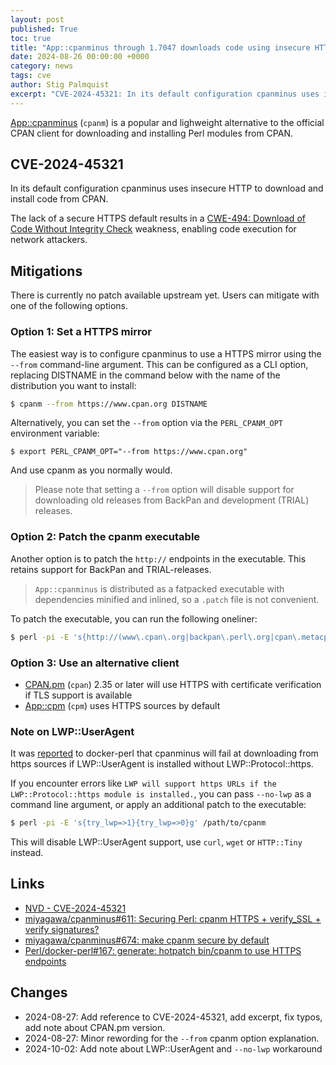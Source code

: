 ```yaml
---
layout: post
published: True
toc: true
title: "App::cpanminus through 1.7047 downloads code using insecure HTTP"
date: 2024-08-26 00:00:00 +0000
category: news
tags: cve
author: Stig Palmquist
excerpt: "CVE-2024-45321: In its default configuration cpanminus uses insecure HTTP to download and install code from CPAN. This results in a CWE-494 weakness, enabling code execution for network attackers."
---
```


[App::cpanminus](https://metacpan.org/pod/App::cpanminus) (`cpanm`) is a popular
and lighweight alternative to the official CPAN client for downloading and
installing Perl modules from CPAN.

## CVE-2024-45321

In its default configuration cpanminus uses insecure HTTP to download and
install code from CPAN.

The lack of a secure HTTPS default results in a [CWE-494: Download of Code
Without Integrity Check](https://cwe.mitre.org/data/definitions/494.html)
weakness, enabling code execution for network attackers.


## Mitigations

There is currently no patch available upstream yet. Users can mitigate with
one of the following options.

### Option 1: Set a HTTPS mirror

The easiest way is to configure cpanminus to use a HTTPS mirror using the
`--from` command-line argument. This can be configured as a CLI option,
replacing DISTNAME in the command below with the name of the distribution
you want to install:

```sh
$ cpanm --from https://www.cpan.org DISTNAME
```

Alternatively, you can set the `--from` option via the `PERL_CPANM_OPT`
environment variable:

```
$ export PERL_CPANM_OPT="--from https://www.cpan.org"
```
And use cpanm as you normally would.

> Please note that setting a `--from` option will disable support for
> downloading old releases from BackPan and development (TRIAL) releases.

### Option 2: Patch the cpanm executable

Another option is to patch the `http://` endpoints in the executable. This
retains support for BackPan and TRIAL-releases.

> `App::cpanminus` is distributed as a fatpacked executable with
> dependencies minified and inlined, so a `.patch` file is not convenient.

To patch the executable, you can run the following oneliner:

```sh
$ perl -pi -E 's{http://(www\.cpan\.org|backpan\.perl\.org|cpan\.metacpan\.org|fastapi\.metacpan\.org|cpanmetadb\.plackperl\.org)}{https://$1}g' /path/to/cpanm
```

### Option 3:  Use an alternative client

- [CPAN.pm](https://metacpan.org/dist/CPAN) (`cpan`) 2.35 or later will use HTTPS with certificate verification if TLS support is available  
- [App::cpm](https://metacpan.org/pod/App::cpm) (`cpm`) uses HTTPS sources by default

### Note on LWP::UserAgent

It was [reported](https://github.com/Perl/docker-perl/issues/169) to docker-perl
that cpanminus will fail at downloading from https sources if LWP::UserAgent is
installed without LWP::Protocol::https.

If you encounter errors like `LWP will support https URLs if the
LWP::Protocol::https module is installed.`, you can pass `--no-lwp` as a command
line argument, or apply an additional patch to the executable:

```sh
$ perl -pi -E 's{try_lwp=>1}{try_lwp=>0}g' /path/to/cpanm 
```

This will disable LWP::UserAgent support, use `curl`, `wget` or `HTTP::Tiny`
instead.


## Links

- [NVD - CVE-2024-45321](https://nvd.nist.gov/vuln/detail/CVE-2024-45321)
- [miyagawa/cpanminus#611: Securing Perl: cpanm HTTPS + verify_SSL + verify signatures?](https://github.com/miyagawa/cpanminus/issues/611)
- [miyagawa/cpanminus#674: make cpanm secure by default](https://github.com/miyagawa/cpanminus/pull/674)
- [Perl/docker-perl#167: generate: hotpatch bin/cpanm to use HTTPS endpoints](https://github.com/Perl/docker-perl/pull/167)

## Changes
- 2024-08-27: Add reference to CVE-2024-45321, add excerpt, fix typos, add note about CPAN.pm version.
- 2024-08-27: Minor rewording for the `--from` cpanm option explanation.
- 2024-10-02: Add note about LWP::UserAgent and `--no-lwp` workaround

